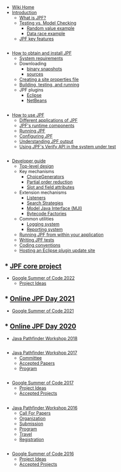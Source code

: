 * [Wiki Home](home.md)
* [Introduction](introduction.md)
    * [What is JPF?](what-is-jpf.md)
    * [Testing vs. Model Checking](testing-vs.-model-checking.md)
         - [Random value example](random-example.md)
         - [Data race example](race-example.md)
    * [JPF key features](classification.md)
## 
* [How to obtain and install JPF](how-to-install-jpf.md)
    - [System requirements](system-requirements.md)
    - Downloading
         - [binary snapshots](downloading-binary-snapshots.md)
         - [sources](downloading-sources.md)
    - [Creating a site properties file](creating-site-properties-file.md)
    - [Building, testing, and running](build,-test,-run.md)
    - JPF plugins
         - [Eclipse](eclipse-plugin.md) 
         - [NetBeans](netbeans-plugin.md)
## 
* [How to use JPF](how-to-use-jpf.md)
    - [Different applications of JPF](different-applications-of-jpf.md)
    - [JPF's runtime components](runtime-components-of-jpf.md)
    - [Running JPF](running-jpf.md)
    - [Configuring JPF](configuring-jpf.md)
    - [Understanding JPF output](understanding-jpf-output.md)
    - [Using JPF's Verify API in the system under test](verify-api-of-jpf.md)
## 
* [Developer guide](developer-guide.md)
    * [Top-level design](search-strategies.md)
    * Key mechanisms 
        - [ChoiceGenerators](choicegenerators.md)
        - [Partial order reduction](partial-order-reduction.md)
        - [Slot and field attributes](slot-and-field-attributes.md)
    * Extension mechanisms
        - [Listeners](listeners.md)
        - [Search Strategies](search-strategies.md)
        - [Model Java Interface (MJI)](model-java-interface.md)
        - [Bytecode Factories](bytecode-factories.md)
    * Common utilities
        - [Logging system](logging-system.md)
        - [Reporting system](reporting-system.md)
    * [Running JPF from within your application](running-jpf-from-application.md)
    * [Writing JPF tests](writing-jpf-tests.md)
    * [Coding conventions](coding-convention.md)
    * [Hosting an Eclipse plugin update site](host-eclipse-plugin-update-site.md) 
## * [JPF core project](jpf-core.md)
* [Google Summer of Code 2022](jpf-google-summer-of-code-2022.md)
    * [Project Ideas](gsoc-2022-project-ideas.md)
## * [Online JPF Day 2021](jpf-day-2021-(online.md))
* [Google Summer of Code 2021](jpf-google-summer-of-code-2021.md)
## * [Online JPF Day 2020](jpf-online-day-2020.md)
* [Java Pathfinder Workshop 2018](jpf-workshop-2018.md)
## 
* [Java Pathfinder Workshop 2017](jpf-workshop-2017.md)
    * [Committee](jpf-workshop-2017-committee.md)
    * [Accepted Papers](jpf-workshop-2017-accepted-papers.md)
    * [Program](jpf-workshop-2017-program.md)
## 
* [Google Summer of Code 2017](google-summer-of-code-2017.md)
    * [Project Ideas](jpf-and-google-summer-of-code-2017-project-ideas.md)
    * [Accepted Projects](google-summer-of-code-2017-accepted-projects.md)
## 
* [Java Pathfinder Workshop 2016](jpf-workshop-2016.md)
    * [Call For Papers](jpf-workshop-2016-call-for-papers.md)
    * [Organization](jpf-workshop-2016-organization.md)
    * [Submission](jpf-workshop-2016-submission.md)
    * [Program](jpf-workshop-2016-program.md)
    * [Travel](jpf-workshop-2016-travel.md)
    * [Registration](jpf-workshop-2016-registration.md)
## 
* [Google Summer of Code 2016](google-summer-of-code-2016.md)
    * [Project Ideas](google-summer-of-code-2016-project-ideas.md)
    * [Accepted Projects](google-summer-of-code-2016-accepted-projects.md)
<!--* [Related research and publications](related-publications.md)-->
